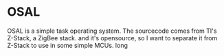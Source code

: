 OSAL
====

OSAL is a simple task operating system. The sourcecode comes from TI's Z-Stack, a ZigBee stack. and it's opensource, so I want to separate it from Z-Stack to use in some simple MCUs.
long
